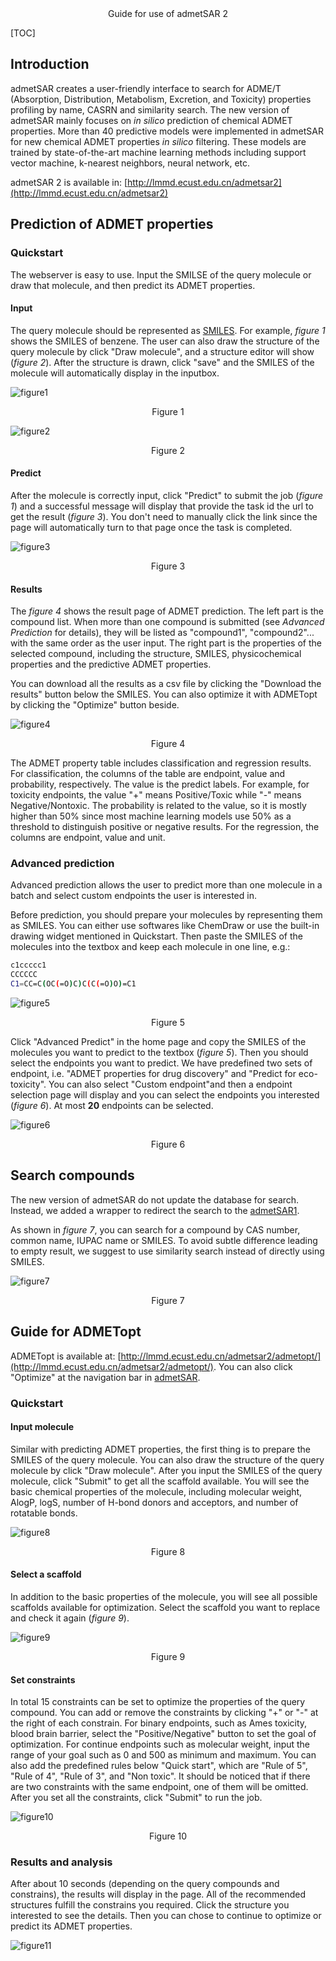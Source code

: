 <title>Guide for use of admetSAR 2 </title>

<center><a class="title">Guide for use of admetSAR 2</a></center>

[TOC]

## Introduction

admetSAR creates a user-friendly interface to search for ADME/T (Absorption, Distribution, Metabolism, Excretion, and Toxicity) properties profiling by name, CASRN and similarity search. The new version of admetSAR mainly focuses on *in silico* prediction of chemical ADMET properties. More than 40 predictive models were implemented in admetSAR for new chemical ADMET properties *in silico* filtering. These models are trained by state-of-the-art machine learning methods including support vector machine, k-nearest neighbors, neural network, etc.

admetSAR 2 is available in: [http://lmmd.ecust.edu.cn/admetsar2](http://lmmd.ecust.edu.cn/admetsar2)

## Prediction of ADMET properties

### Quickstart

The webserver is easy to use. Input the SMILSE of the query molecule or draw that molecule, and then predict its ADMET properties.

#### Input

The query molecule should be represented as [SMILES](http://www.daylight.com/dayhtml/doc/theory/theory.smiles.html).
For example, *figure 1* shows the SMILES of benzene. The user can also draw the structure of the query molecule by click "Draw molecule", and a structure editor will show (*figure 2*). After the structure is drawn, click "save" and the SMILES of the molecule will automatically display in the inputbox.

![figure1](image/smiles-input.PNG)  
<center>Figure 1</center>

![figure2](image/draw-molecule.PNG)  
<center>Figure 2</center>

#### Predict

After the molecule is correctly input, click "Predict" to submit the job (*figure 1*) and a successful message will display that provide the task id the url to get the result (*figure 3*). You don't need to manually click the link since the page will automatically turn to that page once the task is completed.

![figure3](image/submit-message.PNG)  
<center>Figure 3</center>

#### Results
The *figure 4* shows the result page of ADMET prediction.
The left part is the compound list. When more than one compound is submitted (see *Advanced Prediction* for details), they will be listed as "compound1", "compound2"... with the same order as the user input.
The right part is the properties of the selected compound, including the structure, SMILES, physicochemical properties and the predictive ADMET properties.

You can download all the results as a csv file by clicking the "Download the results" button below the SMILES. You can also optimize it with ADMETopt by clicking the "Optimize" button beside.

![figure4](image/admetsar-result.PNG)
<center>Figure 4</center>

The ADMET property table includes classification and regression results. For classification, the columns of the table are endpoint, value and probability, respectively. The value is the predict labels. For example, for toxicity endpoints, the value "+" means Positive/Toxic while "-" means Negative/Nontoxic. The probability is related to the value, so it is mostly higher than 50% since most machine learning models use 50% as a threshold to distinguish positive or negative results. For the regression, the columns are endpoint, value and unit.

### Advanced prediction

Advanced prediction allows the user to predict more than one molecule in a batch and select custom endpoints the user is interested in.

Before prediction, you should prepare your molecules by representing them as SMILES. You can either use softwares like ChemDraw or use the built-in drawing widget mentioned in Quickstart. Then paste the SMILES of the molecules into the textbox and keep each molecule in one line, e.g.:

```bash
c1ccccc1
CCCCCC
C1=CC=C(OC(=O)C)C(C(=O)O)=C1
```

![figure5](image/advanced-predict.PNG)  
<center>Figure 5</center>

Click "Advanced Predict" in the home page and copy the SMILES of the molecules you want to predict to the textbox (*figure 5*). Then you should select the endpoints you want to predict.
We have predefined two sets of endpoint, i.e. "ADMET properties for drug discovery" and "Predict for eco-toxicity". You can also select "Custom endpoint"and then a endpoint selection page will display and you can select the endpoints you interested (*figure 6*). At most **20** endpoints can be selected.

![figure6](image/custom-endpoints.PNG)  
<center>Figure 6</center>

## Search compounds

The new version of admetSAR do not update the database for search. Instead, we added a wrapper to redirect the search to the [admetSAR1](http://lmmd.ecust.edu.cn/admetsar1).

As shown in *figure 7*, you can search for a compound by CAS number, common name, IUPAC name or SMILES. To avoid subtle difference leading to empty result, we suggest to use similarity search instead of directly using SMILES.

![figure7](image/search.PNG)
<center>Figure 7</center>

## Guide for ADMETopt

ADMETopt is available at: [http://lmmd.ecust.edu.cn/admetsar2/admetopt/](http://lmmd.ecust.edu.cn/admetsar2/admetopt/).
You can also click "Optimize" at the navigation bar in [admetSAR](http://lmmd.ecust.edu.cn/admetsar2).

### Quickstart

#### Input molecule

Similar with predicting ADMET properties, the first thing is to prepare the SMILES of the query molecule. You can also draw the structure of the query molecule by click "Draw molecule". After you input the SMILES of the query molecule, click "Submit" to get all the scaffold available. You will see the basic chemical properties of the molecule, including molecular weight, AlogP, logS, number of H-bond donors and acceptors, and number of rotatable bonds.

![figure8](image/admetopt-query-molecule.PNG)
<center>Figure 8</center>

#### Select a scaffold

In addition to the basic properties of the molecule, you will see all possible scaffolds available for optimization. Select the scaffold you want to replace and check it again (*figure 9*).

![figure9](image/select-scaffold.PNG)
<center>Figure 9</center>

#### Set constraints
In total 15 constraints can be set to optimize the properties of the query compound.
You can add or remove the constraints by clicking "+" or "-" at the right of each constrain.
For binary endpoints, such as Ames toxicity, blood brain barrier, select the "Positive/Negative" button to set the goal of optimization.
For continue endpoints such as molecular weight, input the range of your goal such as 0 and 500 as minimum and maximum.
You can also add the predefined rules below "Quick start", which are "Rule of 5", "Rule of 4", "Rule of 3", and "Non toxic".
It should be noticed that if there are two constraints with the same endpoint, one of them will be omitted. After you set all the constraints, click "Submit" to run the job.

![figure10](image/constraints.PNG)
<center>Figure 10</center>

### Results and analysis
After about 10 seconds (depending on the query compounds and constrains), the results will display in the page. All of the recommended structures fulfill the constrains you required. Click the structure you interested to see the details. Then you can chose to continue to optimize or predict its ADMET properties.

![figure11](image/recommended-structures.PNG)
